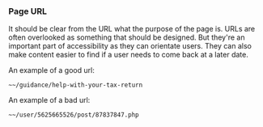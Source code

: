 ### Page URL

It should be clear from the URL what the purpose of the page is. URLs are often overlooked as something that should be designed. But they're an important part of accessibility as they can orientate users. They can also make content easier to find if a user needs to come back at a later date.

An example of a good url:
```text
~~/guidance/help-with-your-tax-return
```
An example of a bad url: 
```text
~~/user/5625665526/post/87837847.php
```
